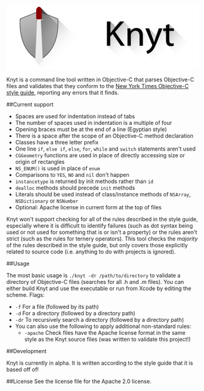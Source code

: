 ![Knyt](knyt.png)

Knyt is a command line tool written in Objective-C that parses Objective-C files and validates that they conform to the [New York Times Objective-C style guide](https://github.com/NYTimes/objective-c-style-guide), reporting any errors that it finds.

##Current support

* Spaces are used for indentation instead of tabs
* The number of spaces used in indentation is a multiple of four
* Opening braces must be at the end of a line (Egyptian style)
* There is a space after the scope of an Objective-C method declaration
* Classes have a three letter prefix
* One line `if`, `else if`, `else`, `for`, `while` and `switch` statements aren't used
* `CGGeometry` functions are used in place of directly accessing size or origin of rectangles
* `NS_ENUM()` is used in place of `enum`
* Comparisons to `YES`, `NO` and `nil` don't happen
* `instancetype` is returned by init methods rather than `id`
* `dealloc` methods should precede `init` methods
* Literals should be used instead of class/instance methods of `NSArray`, `NSDictionary` or `NSNumber`
* Optional: Apache license in current form at the top of files

Knyt won't support checking for all of the rules described in the style guide, especially where it is difficult to identify failures (such as dot syntax being used or not used for something that is or isn't a property) or the rules aren't strict (such as the rules for ternery operators). This tool checks the *majority* of the rules described in the style guide, but only covers those explicitly related to source code (i.e. anything to do with projects is ignored).

##Usage

The most basic usage is `./knyt -dr /path/to/directory` to validate a directory of Objective-C files (searches for all .h and .m files). You can either build Knyt and use the executable or run from Xcode by editing the scheme. Flags:

* `-f` For a file (followed by its path)
* `-d` For a directory (followed by a directory path)
* `-dr` To recursively search a directory (followed by a directory path)
* You can also use the following to apply additional non-standard rules:
	* `-apache` Check files have the Apache license format in the same style as the Knyt source files (was written to validate this project!)

##Development

Knyt is currently in alpha. It is written according to the style guide that it is based off of!

##License
See the license file for the Apache 2.0 license.